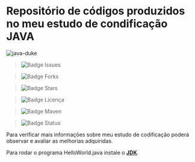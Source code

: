 <h1>Repositório de códigos produzidos no meu estudo de condificação JAVA</h1>

![java-duke](https://user-images.githubusercontent.com/109006217/178129624-289af4bc-b567-4aaf-9cc7-e042888f3f90.png)


> ![Badge Issues](https://img.shields.io/github/issues/FernandoLopesCoder/estudando-codificacao)
 
> ![Badge Forks](https://img.shields.io/github/forks/FernandoLopesCoder/estudando-codificacao)
 
> ![Badge Stars](https://img.shields.io/github/stars/FernandoLopesCoder/estudando-codificacao?style=social)

> ![Badge Licença](https://img.shields.io/github/license/FernandoLopesCoder/estudando-codificacao)

> ![Badge Maven](https://img.shields.io/static/v1?label=Versão+da+ferramenta+de+gerenciamento+de+dependências,+Maven:&message=+-+&color=brightgreen)

> ![Badge Status](http://img.shields.io/static/v1?label=STATUS&message=EM%20DESENVOLVIMENTO&color=GREEN&style=for-the-badge)



Para verificar mais informações sobre meu estudo de codificação poderá observar e avaliar as melhorias adquiridas.


Para rodar o programa HelloWorld.java instale o **[JDK](https://www.oracle.com/java/technologies/javase-downloads.html)**.
